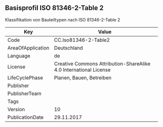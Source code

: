 ## Basisprofil ISO 81346-2-Table 2
Klassifikation von Bauteiltypen nach ISO 81346-2-Table 2

Key | Value |
--|--|
Code | CC.Iso81346-2-Table2 |  
AreaOfApplication | Deutschland |  
Language | de |  
License | Creative Commons Attribution-ShareAlike 4.0 International License |  
LifeCyclePhase | Planen, Bauen, Betreiben |  
Publisher | []() |  
PublisherTeam |  |  
Tags |  |  
Version | 10 |  
PublicationDate | 29.11.2017 |  
